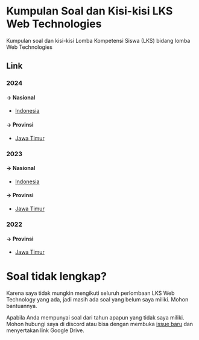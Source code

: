 # Kumpulan Soal dan Kisi-kisi LKS Web Technologies
Kumpulan soal dan kisi-kisi Lomba Kompetensi Siswa (LKS) bidang lomba Web Technologies

## Link

### 2024

#### **-> Nasional**
- [Indonesia](/2024/Nasional)

#### **-> Provinsi**
- [Jawa Timur](/2024/Provinsi/Jawa%20Timur)

### 2023

#### **-> Nasional**
- [Indonesia](/2023/Nasional)

#### **-> Provinsi**
- [Jawa Timur](/2023/Provinsi/Jawa%20Timur)

### 2022

#### **-> Provinsi**
- [Jawa Timur](/2022/Provinsi/Jawa%20Timur)

# Soal tidak lengkap?
Karena saya tidak mungkin mengikuti seluruh perlombaan LKS Web Technology yang ada, jadi masih ada soal yang belum saya miliki. Mohon bantuannya.

Apabila Anda mempunyai soal dari tahun apapun yang tidak saya miliki. Mohon hubungi saya di discord atau bisa dengan membuka [issue baru](https://github.com/RasyaJusticio/LKS/issues/new) dan menyertakan link Google Drive.
